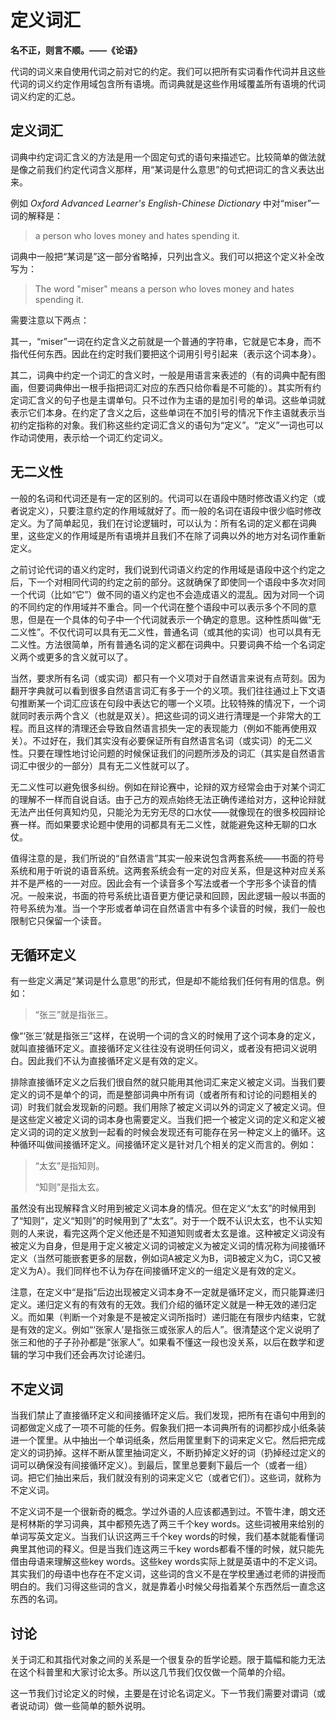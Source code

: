 # 定义词汇

**名不正，则言不顺。——《论语》**

代词的词义来自使用代词之前对它的约定。我们可以把所有实词看作代词并且这些代词的词义约定作用域包含所有语境。而词典就是这些作用域覆盖所有语境的代词词义约定的汇总。

## 定义词汇

词典中约定词汇含义的方法是用一个固定句式的语句来描述它。比较简单的做法就是像之前我们约定代词含义那样，用“某词是什么意思”的句式把词汇的含义表达出来。

例如 *Oxford Advanced Learner's English-Chinese Dictionary* 中对“miser”一词的解释是：

> a person who loves money and hates spending it.

词典中一般把“某词是”这一部分省略掉，只列出含义。我们可以把这个定义补全改写为：

> The word "miser" means a person who loves money and hates spending it.

需要注意以下两点：

其一，“miser”一词在约定含义之前就是一个普通的字符串，它就是它本身，而不指代任何东西。因此在约定时我们要把这个词用引号引起来（表示这个词本身）。

其二，词典中约定一个词汇的含义时，一般是用语言来表述的（有的词典中配有图画，但要词典伸出一根手指把词汇对应的东西只给你看是不可能的）。其实所有约定词汇含义的句子也是主谓单句。只不过作为主语的是加引号的单词。这些单词就表示它们本身。在约定了含义之后，这些单词在不加引号的情况下作主语就表示当初约定指称的对象。我们称这些约定词汇含义的语句为“定义”。“定义”一词也可以作动词使用，表示给一个词汇约定词义。

## 无二义性

一般的名词和代词还是有一定的区别的。代词可以在语段中随时修改语义约定（或者说定义），只要注意约定的作用域就好了。而一般的名词在语段中很少临时修改定义。为了简单起见，我们在讨论逻辑时，可以认为：所有名词的定义都在词典里，这些定义的作用域是所有语境并且我们不在除了词典以外的地方对名词作重新定义。

之前讨论代词的语义约定时，我们说到代词语义约定的作用域是语段中这个约定之后，下一个对相同代词的约定之前的部分。这就确保了即使同一个语段中多次对同一个代词（比如“它”）做不同的语义约定也不会造成语义的混乱。因为对同一个词的不同约定的作用域并不重合。同一个代词在整个语段中可以表示多个不同的意思，但是在一个具体的句子中一个代词就表示一个确定的意思。这种性质叫做“无二义性”。不仅代词可以具有无二义性，普通名词（或其他的实词）也可以具有无二义性。方法很简单，所有普通名词的定义都在词典中。只要词典不给一个名词定义两个或更多的含义就可以了。

当然，要求所有名词（或实词）都只有一个义项对于自然语言来说有点苛刻。因为翻开字典就可以看到很多自然语言词汇有多于一个的义项。我们往往通过上下文语句推断某一个词汇应该在句段中表达它的哪一个义项。比较特殊的情况下，一个词就同时表示两个含义（也就是双关）。把这些词的词义进行清理是一个非常大的工程。而且这样的清理还会导致自然语言损失一定的表现能力（例如不能再使用双关）。不过好在，我们其实没有必要保证所有自然语言名词（或实词）的无二义性。只要在理性地讨论问题的时候保证我们的问题所涉及的词汇（其实是自然语言词汇中很少的一部分）具有无二义性就可以了。

无二义性可以避免很多纠纷。例如在辩论赛中，论辩的双方经常会由于对某个词汇的理解不一样而自说自话。由于己方的观点始终无法正确传递给对方，这种论辩就无法产出任何真知灼见，只能沦为无穷无尽的口水仗——就像现在的很多校园辩论赛一样。而如果要求论题中使用的词都具有无二义性，就能避免这种无聊的口水仗。

值得注意的是，我们所说的“自然语言”其实一般来说包含两套系统——书面的符号系统和用于听说的语音系统。这两套系统会有一定的对应关系，但是这种对应关系并不是严格的一一对应。因此会有一个读音多个写法或者一个字形多个读音的情况。一般来说，书面的符号系统比语音更方便记录和回顾，因此逻辑一般以书面的符号系统为准。当一个字形或者单词在自然语言中有多个读音的时候，我们一般也限制它只保留一个读音。

## 无循环定义

有一些定义满足“某词是什么意思”的形式，但是却不能给我们任何有用的信息。例如：

> “张三”就是指张三。

像“‘张三’就是指张三”这样，在说明一个词的含义的时候用了这个词本身的定义，就叫直接循环定义。直接循环定义往往没有说明任何词义，或者没有把词义说明白。因此我们不认为直接循环定义是有效的定义。

排除直接循环定义之后我们很自然的就只能用其他词汇来定义被定义词。当我们要定义的词不是单个的词，而是整部词典中所有词（或者所有和讨论的问题相关的词）时我们就会发现新的问题。我们用除了被定义词以外的词定义了被定义词。但是这些定义被定义词的词本身也需要定义。当我们把一个被定义词的定义和定义被定义词的词的定义放到一起看的时候会发现还有可能存在另一种定义上的循环。这种循环叫做间接循环定义。间接循环定义是针对几个相关的定义而言的。例如：

> “太玄”是指知则。
>
> “知则”是指太玄。

虽然没有出现解释含义时用到被定义词本身的情况。但在定义“太玄”的时候用到了“知则”，定义“知则”的时候用到了“太玄”。对于一个既不认识太玄，也不认实知则的人来说，看完这两个定义他还是不知道知则或者太玄是谁。这种被定义词没有被定义为自身，但是用于定义被定义词的词被定义为被定义词的情况称为间接循环定义（当然可能嵌套更多的层数，例如词A被定义为B，词B被定义为C，词C又被定义为A）。我们同样也不认为存在间接循环定义的一组定义是有效的定义。

注意，在定义中“是指”后边出现被定义词本身不一定就是循环定义，而只能算递归定义。递归定义有的有效有的无效。我们介绍的循环定义就是一种无效的递归定义。而如果（判断一个对象是不是被定义词所指时）递归能在有限步内结束，它就是有效的定义。例如“‘张家人’是指张三或张家人的后人”。很清楚这个定义说明了张三和他的子子孙孙都是“张家人”。如果看不懂这一段也没关系，以后在数学和逻辑的学习中我们还会再次讨论递归。

## 不定义词

当我们禁止了直接循环定义和间接循环定义后。我们发现，把所有在语句中用到的词都做定义成了一项不可能的任务。假象我们把一本词典所有的词都抄成小纸条装进一个筐里。从中抽出一个单词纸条，然后用筐里剩下的词来定义它。然后把完成定义的词扔掉。这样不断从筐里抽词定义，不断扔掉定义好的词（扔掉经过定义的词可以确保没有间接循环定义）。到最后，筐里总要剩下最后一个（或者一组）词。把它们抽出来后，我们就没有别的词来定义它（或者它们）。这些词，就称为不定义词。

不定义词不是一个很新奇的概念。学过外语的人应该都遇到过。不管牛津，朗文还是柯林斯的学习词典，其中都预先选了两三千个key words。这些词被用来给别的单词写英文定义。当我们认识这两三千个key words的时候，我们基本就能看懂词典里其他词的释义。但是当我们连这两三千key words都看不懂的时候，就只能先借由母语来理解这些key words。这些key words实际上就是英语中的不定义词。其实我们的母语中也存在不定义词，这些词的含义不是在学校里通过老师的讲授而明白的。我们习得这些词的含义，就是靠着小时候父母指着某个东西然后一直念这东西的名词。

## 讨论

关于词汇和其指代对象之间的关系是一个很复杂的哲学论题。限于篇幅和能力无法在这个科普里和大家讨论太多。所以这几节我们仅仅做一个简单的介绍。

这一节我们讨论定义的时候，主要是在讨论名词定义。下一节我们需要对谓词（或者说动词）做一些简单的额外说明。
